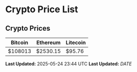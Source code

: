 # Crypto Price List

## Crypto Prices
| Bitcoin | Ethereum | Litecoin |
| ------- | -------- | -------- |
| $108013 | $2530.15 | $95.76 |
**Last Updated:** 2025-05-24 23:44 UTC
**Last Updated:** $DATE$
